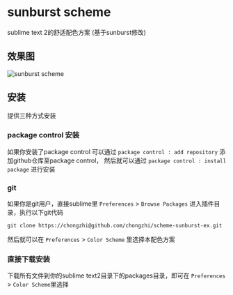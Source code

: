 # sunburst scheme

sublime text 2的舒适配色方案 (基于sunburst修改)

## 效果图

![sunburst scheme](http://www.ueder.net/wp-content/uploads/2012/03/test.png)

## 安装

提供三种方式安装

### package control 安装

如果你安装了package control 可以通过 `package control : add repository` 添加github仓库至package control， 然后就可以通过 `package control : install package` 进行安装

### git

如果你是git用户，直接sublime里 `Preferences` > `Browse Packages` 进入插件目录，执行以下git代码

    git clone https://chongzhi@github.com/chongzhi/scheme-sunburst-ex.git

然后就可以在 `Preferences` > `Color Scheme` 里选择本配色方案

### 直接下载安装

下载所有文件到你的sublime text2目录下的packages目录，即可在 `Preferences` > `Color Scheme`里选择



